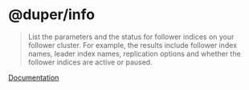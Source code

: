 # @duper/info

> List the parameters and the status for follower indices on your follower cluster. For example, the results include follower index names, leader index names, replication options and whether the follower indices are active or paused.

[Documentation](https://nylon22.github.io/duper/commands/info/)
